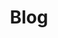 ---
layout: articles
title: Blog
description: Python blogs to stay updated with the latest trends, tips, and tutorials
keywords: python, blogs, updates, trends, tips, tutorials
image: ../assets/images/general/blog-cover.png
articles:
  data_source: site.blog
  show_excerpt: true
  show_readmore: true
  show_info: true
---